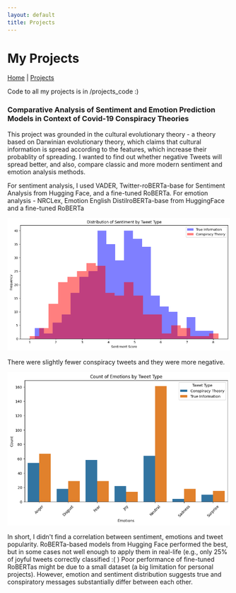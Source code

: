 ```yaml
---
layout: default
title: Projects
---
```


# My Projects

[Home](https://anko98.github.io/portfolio/) | [Projects](https://anko98.github.io/portfolio/projects)

Code to all my projects is in /projects_code :)

### Comparative Analysis of Sentiment and Emotion Prediction Models in Context of Covid-19 Conspiracy Theories

This project was grounded in the cultural evolutionary theory - a theory based on Darwinian evolutionary theory, which claims that cultural information is spread according to the features, which increase their probablity of spreading. I wanted to find out whether negative Tweets will spread better, and also, compare classic and more modern sentiment and emotion analysis methods.

For sentiment analysis, I used VADER, Twitter-roBERTa-base for Sentiment Analysis from Hugging Face, and a fine-tuned RoBERTa. For emotion analysis - NRCLex, Emotion English DistilroBERTa-base from HuggingFace and a fine-tuned RoBERTa

<p align="center">
  <img src="https://github.com/anko98/portfolio/blob/main/images/distribution%20of%20sentiment%20scores%20by%20tweet%20type.png?raw=true" alt="Sentiment distribution">
</p>
There were slightly fewer conspiracy tweets and they were more negative.

<p align="center">
  <img src="https://github.com/anko98/portfolio/blob/main/images/Emotions%20by%20Tweet%20Type.png?raw=true" alt="Emotion distribution">
</p>

In short, I didn't find a correlation between sentiment, emotions and tweet popularity. RoBERTa-based models from Hugging Face performed the best, but in some cases not well enough to apply them in real-life (e.g., only 25% of joyful tweets correctly classified :( ) Poor performance of fine-tuned RoBERTas might be due to a small dataset (a big limitation for personal projects). However, emotion and sentiment distribution suggests true and conspiratory messages substantially differ between each other.


